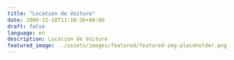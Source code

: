 ```yaml
---
title: "Location de Voiture"
date: 2000-12-18T11:10:36+08:00
draft: false
language: en
description: Location de Voiture
featured_image: ../assets/images/featured/featured-img-placeholder.png
---
```


